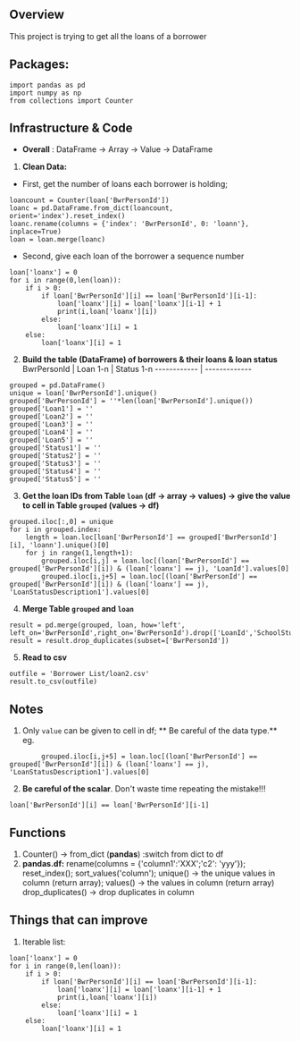 ## Overview
This project is trying to get all the loans of a borrower

## Packages:
```
import pandas as pd
import numpy as np
from collections import Counter
```

## Infrastructure & Code
* **Overall** : DataFrame -> Array -> Value -> DataFrame
1. **Clean Data:**
* First, get the number of loans each borrower is holding;
```
loancount = Counter(loan['BwrPersonId'])
loanc = pd.DataFrame.from_dict(loancount, orient='index').reset_index()
loanc.rename(columns = {'index': 'BwrPersonId', 0: 'loann'}, inplace=True)
loan = loan.merge(loanc)
```
* Second, give each loan of the borrower a sequence number
```
loan['loanx'] = 0
for i in range(0,len(loan)):
    if i > 0:
        if loan['BwrPersonId'][i] == loan['BwrPersonId'][i-1]:
            loan['loanx'][i] = loan['loanx'][i-1] + 1
            print(i,loan['loanx'][i])
        else:
            loan['loanx'][i] = 1
    else:
        loan['loanx'][i] = 1
 ```
 2. **Build the table (DataFrame) of borrowers & their loans & loan status**
 BwrPersonId | Loan 1-n | Status 1-n
------------ | -------------
```
grouped = pd.DataFrame()
unique = loan['BwrPersonId'].unique()
grouped['BwrPersonId'] = ''*len(loan['BwrPersonId'].unique())
grouped['Loan1'] = ''
grouped['Loan2'] = ''
grouped['Loan3'] = ''
grouped['Loan4'] = ''
grouped['Loan5'] = ''
grouped['Status1'] = ''
grouped['Status2'] = ''
grouped['Status3'] = ''
grouped['Status4'] = ''
grouped['Status5'] = ''
```
3. **Get the loan IDs from Table `loan` (df -> array -> values) -> give the value to cell in Table `grouped` (values -> df)**
```
grouped.iloc[:,0] = unique
for i in grouped.index:
    length = loan.loc[loan['BwrPersonId'] == grouped['BwrPersonId'][i], 'loann'].unique()[0]
    for j in range(1,length+1):
        grouped.iloc[i,j] = loan.loc[(loan['BwrPersonId'] == grouped['BwrPersonId'][i]) & (loan['loanx'] == j), 'LoanId'].values[0]
        grouped.iloc[i,j+5] = loan.loc[(loan['BwrPersonId'] == grouped['BwrPersonId'][i]) & (loan['loanx'] == j), 'LoanStatusDescription1'].values[0]
```
4. **Merge Table `grouped` and `loan`**
```
result = pd.merge(grouped, loan, how='left', left_on='BwrPersonId',right_on='BwrPersonId').drop(['LoanId','SchoolStudentId','LoanStatusDescription1','loann','loanx'],axis=1)
result = result.drop_duplicates(subset=['BwrPersonId'])
```
5. **Read to csv**
```
outfile = 'Borrower List/loan2.csv'
result.to_csv(outfile)
```

## Notes
1. Only `value` can be given to cell in df; ** Be careful of the data type.**
eg.
```
        grouped.iloc[i,j+5] = loan.loc[(loan['BwrPersonId'] == grouped['BwrPersonId'][i]) & (loan['loanx'] == j), 'LoanStatusDescription1'].values[0]
```
2. **Be careful of the scalar**. Don't waste time repeating the mistake!!!
```
loan['BwrPersonId'][i] == loan['BwrPersonId'][i-1]
```

## Functions
1. Counter() -> from_dict (**pandas**) :switch from dict to df
2. **pandas.df:** 
rename(columns = {'column1':'XXX';'c2': 'yyy'}); 
reset_index(); 
sort_values('column'); 
unique() -> the unique values in column (return array); 
values() -> the values in column (return array)
drop_duplicates() -> drop duplicates in column

## Things that can improve
1. Iterable list: 
```
loan['loanx'] = 0
for i in range(0,len(loan)):
    if i > 0:
        if loan['BwrPersonId'][i] == loan['BwrPersonId'][i-1]:
            loan['loanx'][i] = loan['loanx'][i-1] + 1
            print(i,loan['loanx'][i])
        else:
            loan['loanx'][i] = 1
    else:
        loan['loanx'][i] = 1
 ```
